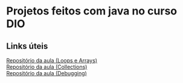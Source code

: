 # Projetos feitos com java no curso DIO

## Links úteis
[Repositório da aula (Loops e Arrays)](https://github.com/cami-la/loops-e-arrays)
<br/>
[Repositório da aula (Collections)](https://github.com/cami-la/curso-dio-intro-collections)
<br/>
[Repositório da aula (Debugging)](https://github.com/cami-la/debugging-java)
